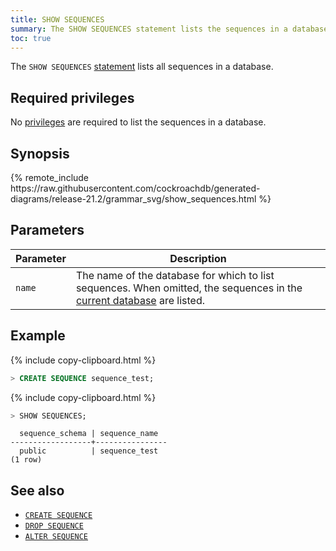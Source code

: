 ```yaml
---
title: SHOW SEQUENCES
summary: The SHOW SEQUENCES statement lists the sequences in a database.
toc: true
---
```


The `SHOW SEQUENCES` [statement](sql-statements.html) lists all sequences in a database.

## Required privileges

No [privileges](authorization.html#assign-privileges) are required to list the sequences in a database.

## Synopsis

<div>
{% remote_include https://raw.githubusercontent.com/cockroachdb/generated-diagrams/release-21.2/grammar_svg/show_sequences.html %}
</div>

## Parameters

Parameter | Description
----------|------------
`name` | The name of the database for which to list sequences. When omitted, the sequences in the [current database](sql-name-resolution.html#current-database) are listed.

## Example

{% include copy-clipboard.html %}
~~~ sql
> CREATE SEQUENCE sequence_test;
~~~

{% include copy-clipboard.html %}
~~~ sql
> SHOW SEQUENCES;
~~~

~~~
  sequence_schema | sequence_name
------------------+----------------
  public          | sequence_test
(1 row)
~~~

## See also

- [`CREATE SEQUENCE`](create-sequence.html)
- [`DROP SEQUENCE`](drop-sequence.html)
- [`ALTER SEQUENCE`](alter-sequence.html)
